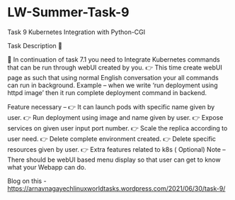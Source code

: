 # LW-Summer-Task-9

Task 9
Kubernetes Integration with Python-CGI

Task Description 📄

📌 In continuation of task 7.1 you need to Integrate Kubernetes commands that can be run through webUI created by you.
👉 This time create webUI page as such that using normal English conversation your all commands can run in background.
Example – when we write ‘run deployment using httpd image’ then it run complete deployment command in backend.

Feature necessary –
👉 It can launch pods with specific name given by user.
👉 Run deployment using image and name given by user.
👉 Expose services on given user input port number.
👉 Scale the replica according to user need.
👉 Delete complete environment created.
👉 Delete specific resources given by user.
👉 Extra features related to k8s ( Optional)
Note – There should be webUI based menu display so that user can get to know what your Webapp can do.

Blog on this - https://arnavnagayechlinuxworldtasks.wordpress.com/2021/06/30/task-9/
